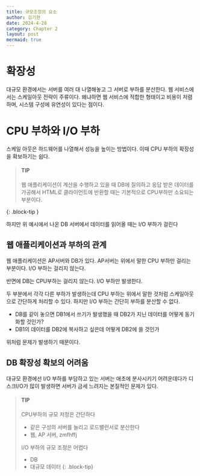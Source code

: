 ```yaml
---
title: 규모조정의 요소
author: 김기현
date: 2024-4-28
category: Chapter 2
layout: post
mermaid: true
---
```


# 확장성
대규모 환경에서는 서버를 여러 대 나열해놓고 그 서버로 부하를 분산한다.
웹 서비스에서는 스케일아웃 전략이 주류이다. 왜냐하면 웹 서비스에 적합한 형태이고 비용이 저렴하며, 시스템 구성에 유연성이 있다는 점이다.

# CPU 부하와 I/O 부하
스케일 아웃은 하드웨어를 나열해서 성능을 높이는 방법이다. 이때 CPU 부하의 확장성을 확보하기는 쉽다.

> #### TIP
>  웹 애플리케이션이 계산을 수행하고 있을 때 DB에 질의하고 응답 받은 데이터를 가공해서 HTML로 클라이언트에 반환할 때는 기본적으로 CPU부하만 소요되는 부분이다.
> 
{: .block-tip }


하지만 위 예시에서 나온 DB 서버에서 데이터를 읽어올 때는 I/O 부하가 걸린다

## 웹 애플리케이션과 부하의 관계

웹 애플리케이션은 AP서버와 DB가 있다. AP서버는 위에서 말한 CPU 부하만 걸리는 부분이다. I/O 부하는 걸리지 않는다.

반면에 DB는 CPU부하는 걸리지 않는다. I/O 부하만 발생한다.

두 부분에서 각각 다른 부하가 발생하는데 CPU 부하는 위에서 말한 것처럼 스케일아웃으로 간단하게 처리할 수 있다.
하지만 I/O 부하는 간단히 부하를 분산할 수 없다.

* DB를 같이 놓으면 DB1에서 쓰기가 발생했을 때 DB2가 지닌 데이터를 어떻게 동기화할 것인가?
* DB1의 데이터를 DB2에 복사하고 싶은데 어떻게 DB2에 쓸 것인가

위처럼 문제가 발생하기 때문이다.

## DB 확장성 확보의 어려움
대규모 환경에선 I/O 부하를 부담하고 있는 서버는 애초에 분사시키기 어려운데다가 디스크I/O가 많이 발생하면 서버가 금세 느려지는 본질적인 문제가 있다.

> #### TIP
> CPU부하의 규모 저정은 간단하다
> * 같은 구성의 서버를 늘리고 로드밸런서로 분산한다
> * 웹, AP 서버, zmfhffj
> 
> I/O 부하의 규모 조정은 어렵다
> * DB
> * 대규모 데이터
{: .block-tip}
